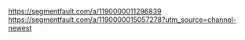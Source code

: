 https://segmentfault.com/a/1190000011296839
https://segmentfault.com/a/1190000015057278?utm_source=channel-newest